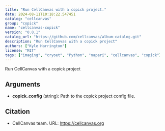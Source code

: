 ```yaml
---
title: "Run CellCanvas with a copick project."
date: 2024-08-11T10:18:22.547451
catalog: "cellcanvas"
group: "copick"
name: "cellcanvas-copick"
version: "0.0.1"
catalog_url: "https://github.com/cellcanvas/album-catalog.git"
description: "Run CellCanvas with a copick project"
authors: ["Kyle Harrington"]
license: "MIT"
tags: ["imaging", "cryoet", "Python", "napari", "cellcanvas", "copick"]
---
```


Run CellCanvas with a copick project

## Arguments

- **copick_config** (string): Path to the copick project config file.

## Citation

- CellCanvas team.
  URL: https://cellcanvas.org

